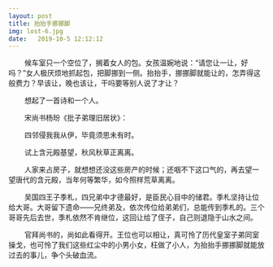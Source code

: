 ```yaml
---
layout: post
title: 抬抬手挪挪脚
img: lost-6.jpg
date:   2019-10-5 12:12:12
---
```


<p>&nbsp;&nbsp;&nbsp;&nbsp;&nbsp;&nbsp;&nbsp;&nbsp;候车室只一个空位了，搁着女人的包。女孩温婉地说：“请您让一让，好吗？”女人极厌烦地抓起包，把脚挪到一侧。抬抬手，挪挪脚就能让的，怎弄得这般费力？早该让，晚也该让，干吗要等别人说了才让？</p>
<p>&nbsp;&nbsp;&nbsp;&nbsp;&nbsp;&nbsp;&nbsp;&nbsp;想起了一首诗和一个人。</p>
<p>&nbsp;&nbsp;&nbsp;&nbsp;&nbsp;&nbsp;&nbsp;&nbsp;宋尚书杨玢《批子弟理旧居状》：</p>
<p>&nbsp;&nbsp;&nbsp;&nbsp;&nbsp;&nbsp;&nbsp;&nbsp;四邻侵我我从伊，毕竟须思未有时。</p>
<p>&nbsp;&nbsp;&nbsp;&nbsp;&nbsp;&nbsp;&nbsp;&nbsp;试上含元殿基望，秋风秋草正离离。</p>
<p>&nbsp;&nbsp;&nbsp;&nbsp;&nbsp;&nbsp;&nbsp;&nbsp;人家来占房子，就想想还没这些房产的时候；还咽不下这口气的，再去望一望唐代的含元殿，当年何等繁华，如今照样荒草离离。</p>
<p>&nbsp;&nbsp;&nbsp;&nbsp;&nbsp;&nbsp;&nbsp;&nbsp;吴国四王子季札，四兄弟中才德最好，是臣民心目中的储君。季札坚持让位给大哥。大哥留下遗命——兄终弟及，依次传位给弟弟们，总能传到季札的。三个哥哥先后去世，季札依然不肯继位，这回让给了侄子，自己则退隐于山水之间。</p>
<p>&nbsp;&nbsp;&nbsp;&nbsp;&nbsp;&nbsp;&nbsp;&nbsp;官拜尚书的，尚如此看得开。王位也可以相让，真可怜了历代皇室子弟同室操戈，也可怜了我们这些红尘中的小男小女，枉做了小人，为抬抬手挪挪脚就能放过去的事儿，争个头破血流。</p>